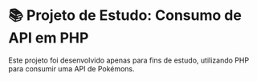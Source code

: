 # 📚 Projeto de Estudo: Consumo de API em PHP

Este projeto foi desenvolvido apenas para fins de estudo, utilizando PHP para consumir uma API de Pokémons.
